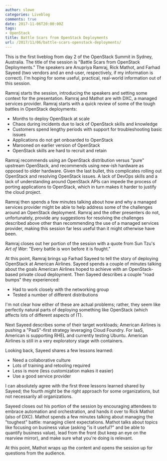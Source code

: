 ```yaml
---
author: slowe
categories: Liveblog
comments: true
date: 2017-11-06T20:00:00Z
tags:
- OpenStack
title: Battle Scars from OpenStack Deployments
url: /2017/11/06/battle-scars-openstack-deployments/
---
```


This is the first liveblog from day 2 of the OpenStack Summit in Sydney, Australia. The title of the session is "Battle Scars from OpenStack Deployments." The speakers are Anupriya Ramraj, Rick Mathot, and Farhad Sayeed (two vendors and an end-user, respectively, if my information is correct). I'm hoping for some useful, practical, real-world information out of this session.<!--more-->

Ramraj starts the session, introducing the speakers and setting some context for the presentation. Ramraj and Mathot are with DXC, a managed services provider. Ramraj starts with a quick review of some of the tough battles in OpenStack deployments:

* Months to deploy OpenStack at scale
* Chaos during incidents due to lack of OpenStack skills and knowledge
* Customers spend lengthy periods with support for troubleshooting basic issues
* Applications do not get onboarded to OpenStack
* Marooned on earlier version of OpenStack
* OpenStack skills are hard to recruit and retain

Ramraj recommends using an OpenStack distribution versus "pure" upstream OpenStack, and recommends using new-ish hardware as opposed to older hardware. Given the last bullet, this complicates rolling out OpenStack and resolving OpenStack issues. A lack of DevOps skills and a lack of understanding around OpenStack APIs can impede the process of porting applications to OpenStack, which in turn makes it harder to justify the cloud project.

Ramraj then spends a few minutes talking about how and why a managed services provider might be able to help address some of the challenges around an OpenStack deployment. Ramraj and the other presenters do not, unfortunately, provide any suggestions for resolving the challenges described above other than recommending the use of a managed services provider, making this session far less useful than it might otherwise have been.

Ramraj closes out her portion of the session with a quote from Sun Tzu's _Art of War_: "Every battle is won before it is fought."

At this point, Ramraj brings up Farhad Sayeed to tell the story of deploying OpenStack at American Airlines. Sayeed spends a couple of minutes talking about the goals American Airlines hoped to achieve with an OpenStack-based private cloud deployment. Then Sayeed describes a couple "road bumps" they experienced:

* Had to work closely with the networking group
* Tested a number of different distributions

I'm not clear how either of these are actual problems; rather, they seem like perfectly natural parts of deploying something like OpenStack (which affects lots of different aspects of IT).

Next Sayeed describes some of their target workloads; American Airlines is pushing a "PaaS"-first strategy leveraging Cloud Foundry. For IaaS, American is supporting RHEL and currently testing Ubuntu. American Airlines is still in a very exploratory stage with containers.

Looking back, Sayeed shares a few lessons learned:

* Need a collaborative culture
* Lots of training and retooling required
* Less is more (less customization makes it easier)
* Use a good service provider

I can absolutely agree with the first three lessons learned shared by Sayeed; the fourth _might_ be the right approach for some organizations, but not necessarily all organizations.

Sayeed closes out his portion of the session by encouraging attendees to embrace automation and orchestration, and hands it over to Rick Mathot (also of DXC). Mathot spends a few minutes talking about managing the "toughest" battle: managing client expectations. Mathot talks about topics like focusing on business value (asking "is it useful?" and be able to quantify business value), lead from the front (but keep an eye on the rearview mirror), and make sure what you're doing is relevant.

At this point, Mathot wraps up the content and opens the session up for questions from the audience.
